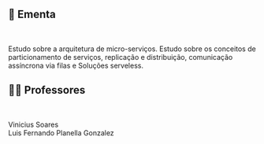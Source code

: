 ## :memo: Ementa

</br>

Estudo sobre a arquitetura de micro-serviços.
Estudo sobre os conceitos de particionamento de serviços, replicação e distribuição, comunicação assíncrona via filas e Soluções serveless.

## :man_teacher: Professores

</br>

Vinicius Soares
<br/>
Luis Fernando Planella Gonzalez
